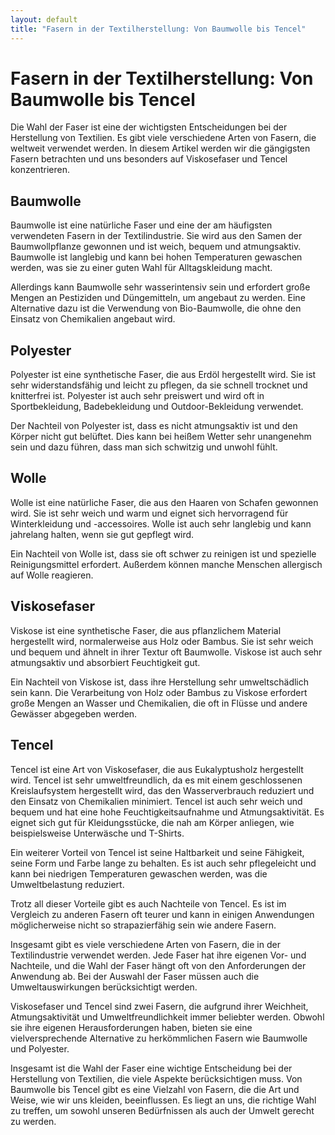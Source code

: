 ```yaml
---
layout: default
title: "Fasern in der Textilherstellung: Von Baumwolle bis Tencel"
---
```


# Fasern in der Textilherstellung: Von Baumwolle bis Tencel

Die Wahl der Faser ist eine der wichtigsten Entscheidungen bei der Herstellung von Textilien. Es gibt viele verschiedene Arten von Fasern, die weltweit verwendet werden. In diesem Artikel werden wir die gängigsten Fasern betrachten und uns besonders auf Viskosefaser und Tencel konzentrieren.

## Baumwolle

Baumwolle ist eine natürliche Faser und eine der am häufigsten verwendeten Fasern in der Textilindustrie. Sie wird aus den Samen der Baumwollpflanze gewonnen und ist weich, bequem und atmungsaktiv. Baumwolle ist langlebig und kann bei hohen Temperaturen gewaschen werden, was sie zu einer guten Wahl für Alltagskleidung macht.

Allerdings kann Baumwolle sehr wasserintensiv sein und erfordert große Mengen an Pestiziden und Düngemitteln, um angebaut zu werden. Eine Alternative dazu ist die Verwendung von Bio-Baumwolle, die ohne den Einsatz von Chemikalien angebaut wird.

## Polyester

Polyester ist eine synthetische Faser, die aus Erdöl hergestellt wird. Sie ist sehr widerstandsfähig und leicht zu pflegen, da sie schnell trocknet und knitterfrei ist. Polyester ist auch sehr preiswert und wird oft in Sportbekleidung, Badebekleidung und Outdoor-Bekleidung verwendet.

Der Nachteil von Polyester ist, dass es nicht atmungsaktiv ist und den Körper nicht gut belüftet. Dies kann bei heißem Wetter sehr unangenehm sein und dazu führen, dass man sich schwitzig und unwohl fühlt.

## Wolle

Wolle ist eine natürliche Faser, die aus den Haaren von Schafen gewonnen wird. Sie ist sehr weich und warm und eignet sich hervorragend für Winterkleidung und -accessoires. Wolle ist auch sehr langlebig und kann jahrelang halten, wenn sie gut gepflegt wird.

Ein Nachteil von Wolle ist, dass sie oft schwer zu reinigen ist und spezielle Reinigungsmittel erfordert. Außerdem können manche Menschen allergisch auf Wolle reagieren.

## Viskosefaser

Viskose ist eine synthetische Faser, die aus pflanzlichem Material hergestellt wird, normalerweise aus Holz oder Bambus. Sie ist sehr weich und bequem und ähnelt in ihrer Textur oft Baumwolle. Viskose ist auch sehr atmungsaktiv und absorbiert Feuchtigkeit gut.

Ein Nachteil von Viskose ist, dass ihre Herstellung sehr umweltschädlich sein kann. Die Verarbeitung von Holz oder Bambus zu Viskose erfordert große Mengen an Wasser und Chemikalien, die oft in Flüsse und andere Gewässer abgegeben werden.

## Tencel

Tencel ist eine Art von Viskosefaser, die aus Eukalyptusholz hergestellt wird. Tencel ist sehr umweltfreundlich, da es mit einem geschlossenen Kreislaufsystem hergestellt wird, das den Wasserverbrauch reduziert und den Einsatz von Chemikalien minimiert. Tencel ist auch sehr weich und bequem und hat eine hohe Feuchtigkeitsaufnahme und Atmungsaktivität. Es eignet sich gut für Kleidungsstücke, die nah am Körper anliegen, wie beispielsweise Unterwäsche und T-Shirts.

Ein weiterer Vorteil von Tencel ist seine Haltbarkeit und seine Fähigkeit, seine Form und Farbe lange zu behalten. Es ist auch sehr pflegeleicht und kann bei niedrigen Temperaturen gewaschen werden, was die Umweltbelastung reduziert.

Trotz all dieser Vorteile gibt es auch Nachteile von Tencel. Es ist im Vergleich zu anderen Fasern oft teurer und kann in einigen Anwendungen möglicherweise nicht so strapazierfähig sein wie andere Fasern.

Insgesamt gibt es viele verschiedene Arten von Fasern, die in der Textilindustrie verwendet werden. Jede Faser hat ihre eigenen Vor- und Nachteile, und die Wahl der Faser hängt oft von den Anforderungen der Anwendung ab. Bei der Auswahl der Faser müssen auch die Umweltauswirkungen berücksichtigt werden.

Viskosefaser und Tencel sind zwei Fasern, die aufgrund ihrer Weichheit, Atmungsaktivität und Umweltfreundlichkeit immer beliebter werden. Obwohl sie ihre eigenen Herausforderungen haben, bieten sie eine vielversprechende Alternative zu herkömmlichen Fasern wie Baumwolle und Polyester.

Insgesamt ist die Wahl der Faser eine wichtige Entscheidung bei der Herstellung von Textilien, die viele Aspekte berücksichtigen muss. Von Baumwolle bis Tencel gibt es eine Vielzahl von Fasern, die die Art und Weise, wie wir uns kleiden, beeinflussen. Es liegt an uns, die richtige Wahl zu treffen, um sowohl unseren Bedürfnissen als auch der Umwelt gerecht zu werden.
